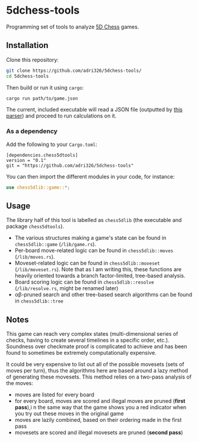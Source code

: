 # 5dchess-tools

Programming set of tools to analyze [5D Chess](https://5dchesswithmultiversetimetravel.com/) games.

## Installation

Clone this repository:

```sh
git clone https://github.com/adri326/5dchess-tools/
cd 5dchess-tools
```

Then build or run it using `cargo`:

```sh
cargo run path/to/game.json
```

The current, included executable will read a JSON file (outputted by [this parser](https://github.com/adri326/5dchess-notation/)) and proceed to run calculations on it.

### As a dependency

Add the following to your `Cargo.toml`:

```
[dependencies.chess5dtools]
version = "0.1"
git = "https://github.com/adri326/5dchess-tools"
```

You can then import the different modules in your code, for instance:

```rs
use chess5dlib::game::*;
```

## Usage

The library half of this tool is labelled as `chess5dlib` (the executable and package `chess5dtools`).

- The various structures making a game's state can be found in `chess5dlib::game` (`/lib/game.rs`).
- Per-board move-related logic can be found in `chess5dlib::moves` (`/lib/moves.rs`).
- Moveset-related logic can be found in `chess5dlib::moveset` (`/lib/moveset.rs`).
  Note that as I am writing this, these functions are heavily oriented towards a branch factor-limited, tree-based analysis.
- Board scoring logic can be found in `chess5dlib::resolve` (`/lib/resolve.rs`, might be renamed later)
- αβ-pruned search and other tree-based search algorithms can be found in `chess5dlib::tree`

## Notes

This game can reach very complex states (multi-dimensional series of checks, having to create several timelines in a specific order, etc.).
Soundness over checkmate proof is complicated to achieve and has been found to sometimes be extremely computationally expensive.

It could be very expensive to list out all of the possible movesets (sets of moves per turn), thus the algorithms here are based around a lazy method of generating these movesets.
This method relies on a two-pass analysis of the moves:

- moves are listed for every board
- for every board, moves are scored and illegal moves are pruned (**first pass**),i n the same way that the game shows you a red indicator when you try out these moves in the original game
- moves are lazily combined, based on their ordering made in the first pass
- movesets are scored and illegal movesets are pruned (**second pass**)
